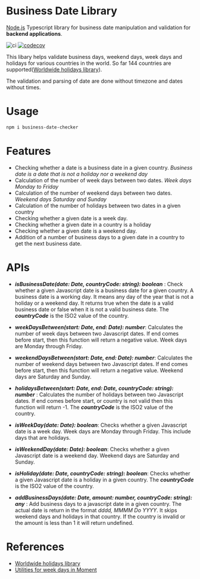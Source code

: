 # Business Date Library

 <p><a href="http://nodejs.org" target="_blank">Node.js</a> Typescript library for business date manipulation and validation for <strong>backend applications</strong>.</p>

![ci](https://github.com/Tochemey/business-date-checker/workflows/ci/badge.svg)
[![codecov](https://codecov.io/gh/Tochemey/business-date-checker/branch/master/graph/badge.svg)](https://codecov.io/gh/Tochemey/business-date-checker)

This libary helps validate business days, weekend days, week days and holidays for various countries in the world. So far 144 countries are supported([Worldwide holidays library](https://github.com/commenthol/date-holidays)).

The validation and parsing of date are done without timezone and dates without times.

# Usage

```bash
npm i business-date-checker
```

# Features

- Checking whether a date is a business date in a given country. _Business date is a date that is not a holiday nor a weekend day_
- Calculation of the number of week days between two dates. _Week days Monday to Friday_
- Calculation of the number of weekend days between two dates. _Weekend days Saturday and Sunday_
- Calculation of the number of holidays between two dates in a given country
- Checking whether a given date is a week day.
- Checking whether a given date in a country is a holiday
- Checking whether a given date is a weekend day.
- Addition of a number of business days to a given date in a country to get the next business date.

# APIs

- _**isBusinessDate(date: Date, countryCode: string): boolean**_ : Check whether a given Javascript date is a business date for a given country. A business date is a working day. It means any day of the year that is not a holiday or a weekend day. It returns true when the date is a valid business date or false when it is not a valid business date. The _**countryCode**_ is the ISO2 value of the country.

- _**weekDaysBetween(start: Date, end: Date): number**_: Calculates the number of week days between two Javascript dates. If end comes before start, then this function will return a negative value. Week days are Monday through Friday.

- _**weekendDaysBetween(start: Date, end: Date): number**_: Calculates the number of weekend days between two Javascript dates. If end comes before start, then this function will return a negative value. Weekend days are Saturday and Sunday.

- _**holidaysBetween(start: Date, end: Date, countryCode: string): number**_ : Calculates the number of holidays between two Javascript dates. If end comes before start, or country is not valid then this function will return -1. The _**countryCode**_ is the ISO2 value of the country.

- _**isWeekDay(date: Date): boolean**_: Checks whether a given Javascript date is a week day. Week days are Monday through Friday. This include days that are holidays.

- _**isWeekendDay(date: Date): boolean**_: Checks whether a given Javascript date is a weekend day. Weekend days are Saturday and Sunday.

- _**isHoliday(date: Date, countryCode: string): boolean**_: Checks whether a given Javascript date is a holiday in a given country. The _**countryCode**_ is the ISO2 value of the country.

- _**addBusinessDays(date: Date, amount: number, countryCode: string): any**_ : Add business days to a javascript date in a given country. The actual date is return in the format _dddd, MMMM Do YYYY_. It skips weekend days and holidays in that country. If the country is invalid or the amount is less than 1 it will return undefined.

# References

- [Worldwide holidays library](https://github.com/commenthol/date-holidays)
- [Utilities for week days in Moment](https://github.com/jamesplease/moment-business)
